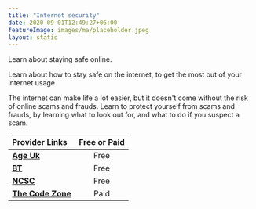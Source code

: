 ```yaml
---
title: "Internet security"
date: 2020-09-01T12:49:27+06:00
featureImage: images/ma/placeholder.jpeg
layout: static
---
```


Learn about staying safe online.

Learn about how to stay safe on the internet, to get the most out of your internet usage.

The internet can make life a lot easier, but it doesn't come without the risk of online scams and frauds. Learn to protect yourself from scams and frauds, by learning what to look out for, and what to do if you suspect a scam.

| Provider Links      | Free or Paid  |  
| :-----------          | :--------------:      |  
| [**Age Uk**](https://www.ageuk.org.uk/information-advice/work-learning/technology-internet/internet-security/) | Free | 
| [**BT**](https://community.bt.com/t5/Announcements-Guides-Community/Staying-safe-online-Free-10-minute-training/td-p/2187501) | Free | 
| [**NCSC**](https://www.ncsc.gov.uk/collection/top-tips-for-staying-secure-online) | Free | 
| [**The Code Zone**](https://www.awin1.com/cread.php?awinmid=37332&awinaffid=1198638&ued=https%3A%2F%2Fwww.thecodezone.co.uk%2Fgame-dev-club-for-grownups) | Paid | 
  

<br/><br/>






